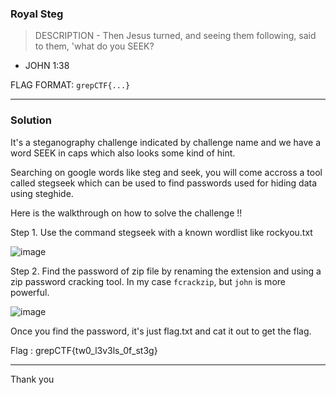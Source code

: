 ### Royal Steg

> DESCRIPTION -
Then Jesus turned, and seeing them following, said to them, 'what do you SEEK?

- JOHN 1:38

FLAG FORMAT: `grepCTF{...}`

---

### Solution 

It's a steganography challenge indicated by challenge name and we have a word SEEK in caps which also looks some kind of hint. 

Searching on google words like steg and seek, you will come accross a tool called stegseek which can be used to find passwords used for hiding data using steghide.

Here is the walkthrough on how to solve the challenge !!

Step 1. Use the command stegseek with a known wordlist like rockyou.txt

![image](https://user-images.githubusercontent.com/95117634/230293813-88f709f2-cbb3-44b1-8bd7-2e16cd667c5d.png)

Step 2. Find the password of zip file by renaming the extension and using a zip password cracking tool. In my case `fcrackzip`, but `john` is more powerful.

![image](https://user-images.githubusercontent.com/95117634/230293994-19e9a618-75d8-44df-b2ad-8f133559c2ad.png)

Once you find the password, it's just flag.txt and cat it out to get the flag.

Flag : grepCTF{tw0_l3v3ls_0f_st3g}

---

Thank you
